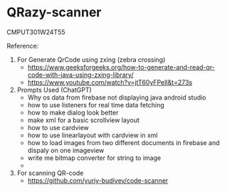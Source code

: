 # QRazy-scanner
CMPUT301W24T55


Reference:
1. For Generate QrCode using zxing (zebra crossing)
   - https://www.geeksforgeeks.org/how-to-generate-and-read-qr-code-with-java-using-zxing-library/
   - https://www.youtube.com/watch?v=jtT60yFPelI&t=273s
2. Prompts Used (ChatGPT)
   - Why os data from firebase not displaying java android studio
   - how to use listeners for real time data fetching
   - how to make dialog look better
   - make xml for a basic scrollview layout
   - how to use cardview
   - how to use linearlayout with cardview in xml
   - how to load images from two different documents in firebase and dispaly on one imageview
   - write me bitmap converter for string to image
   - 
3. For scanning QR-code
   - https://github.com/yuriy-budiyev/code-scanner
